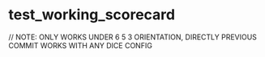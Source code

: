 # test_working_scorecard
// NOTE: ONLY WORKS UNDER 6 5 3 ORIENTATION, DIRECTLY PREVIOUS COMMIT WORKS WITH ANY DICE CONFIG 
